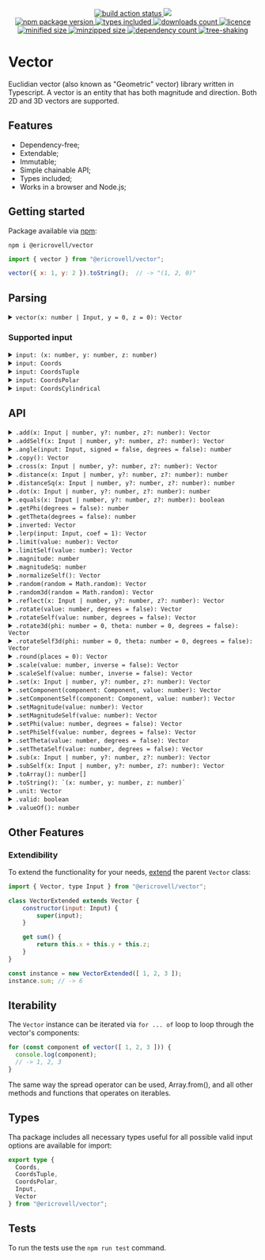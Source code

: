 <div align="center">
  <a href="https://github.com/EricRovell/vector/actions">
    <img alt="build action status" src="https://github.com/EricRovell/vector/workflows/build/badge.svg" />
  </a>
  <a href="https://codecov.io/gh/EricRovell/vector">
    <img src="https://codecov.io/gh/EricRovell/vector/branch/main/graph/badge.svg?token=OCTMR1R41W"/>
  </a>
</div>

<div align="center">
  <a href="https://www.npmjs.com/package/@ericrovell/vector">
    <img alt="npm package version" src="https://badgen.net/npm/v/@ericrovell/vector/" />
  </a>
  <a href="https://www.npmjs.com/package/@ericrovell/vector">
    <img alt="types included" src="https://badgen.net/npm/types/@ericrovell/vector/" />
  </a>
  <a href="https://www.npmjs.com/package/@ericrovell/vector">
    <img alt="downloads count" src="https://badgen.net/npm/dt/@ericrovell/vector/" />
  </a>
  <a href="https://www.npmjs.com/package/@ericrovell/vector">
    <img alt="licence" src="https://badgen.net/npm/license/@ericrovell/vector/" />
  </a>
</div>

<div align="center">
  <a href="https://bundlephobia.com/package/@ericrovell/vector">
    <img alt="minified size" src="https://badgen.net/bundlephobia/min/@ericrovell/vector/" />
  </a>
  <a href="https://bundlephobia.com/package/@ericrovell/vector">
    <img alt="minzipped size" src="https://badgen.net/bundlephobia/minzip/@ericrovell/vector/" />
  </a>
  <a href="https://bundlephobia.com/package/@ericrovell/vector">
    <img alt="dependency count" src="https://badgen.net/bundlephobia/dependency-count/@ericrovell/vector/" />
  </a>
  <a href="https://bundlephobia.com/package/@ericrovell/vector">
    <img alt="tree-shaking" src="https://badgen.net/bundlephobia/tree-shaking/@ericrovell/vector/" />
  </a>
</div>

# Vector

Euclidian vector (also known as "Geometric" vector) library written in Typescript. A vector is an entity that has both magnitude and direction. Both 2D and 3D vectors are supported.

## Features

- Dependency-free;
- Extendable;
- Immutable;
- Simple chainable API;
- Types included;
- Works in a browser and Node.js;

## Getting started

Package available via [npm](https://www.npmjs.com/package/@ericrovell/vector):

```
npm i @ericrovell/vector
```

```js
import { vector } from "@ericrovell/vector";

vector({ x: 1, y: 2 }).toString();  // -> "(1, 2, 0)"
```

## Parsing

<details>
  <summary>
    <code>vector(x: number | Input, y = 0, z = 0): Vector</code>
  </summary>

  Parses the given input and creates a new `Vector` instance.

  ```js
  vector(1, 2).toString();                  // -> "(1, 2, 0)"
  vector({ x: 1, y: 2, z: 3 }).toString();  // -> "(1, 2, 3)"
  vector([ 1, 2, 3 ]).toString();           // -> "(1, 2, 3)"
  ```
</details>

### Supported input

<details>
  <summary>
    <code>input: (x: number, y: number, z: number)</code>
  </summary>

  Parses numerical vector components from arguments.

  ```js
  vector(1).toString();        // -> "(1, 0, 0)"
  vector(1, 2).toString();     // -> "(1, 2, 0)"
  vector(1, 2, 3).toString();  // -> "(1, 2, 3)"
  ```
</details>

<details>
  <summary>
    <code>input: Coords</code>
  </summary>

  Parses the given input from `Coords` object and returns a new `Vector` instance.

  ```js
  vector({ x: 1 }).toString();               // -> "(1, 0, 0)"
  vector({ y: 2 }).toString();               // -> "(0, 2, 0)"
  vector({ z: 3 }).toString();               // -> "(0, 0, 3)"
  vector({ x: 1, y: 2 }).toString();         // -> "(1, 2, 0)"
  vector({ y: 2, z: 3 }).toString();         // -> "(0, 2, 3)"
  vector({ x: 1, z: 3 }).toString();         // -> "(1, 0, 3)"
  vector({ x: 1, y: 2, z: 3 }).toString();   // -> "(1, 2, 3)"
  ```

  The `Coords` object is considered valid if it is contains at least one of coordinate keys: `x`, `y`, or `z`.
  All missed keys defaults to zero, all extra keys are ignored.

  ```js
  vector({ x: 1, data: "hello!" }).toString();               // -> "(1, 0, 0)"
  vector({ x: 1, y: 2, z: 3, data: "hello!" }).toString();   // -> "(1, 2, 3)"
  ```
</details>

<details>
  <summary>
    <code>input: CoordsTuple</code>
  </summary>

  Parses the given input from `CoordsTuple` and returns a new `Vector` instance.

  ```js
  vector([ 1 ]).toString();         // -> "(1, 0, 0)"
  vector([ 1, 2 ]).toString();      // -> "(0, 2, 0)"
  vector([ 1, 2, 3 ]).toString();   // -> "(0, 0, 3)"
  ```
</details>

<details>
  <summary>
    <code>input: CoordsPolar</code>
  </summary>

  Parses the given input from `CoordsPolar` representing the vector [in polar coordinates](https://en.wikipedia.org/wiki/Vector_notation#Spherical_vectors) and returns a new `Vector` instance:

  ```js
  vector({ phi: 0 }).toString();                                    // -> "(1, 0, 0)"
  vector({ phi: Math.PI / 2 }));                                    // -> "(0, 1, 0)";
  vector({ phi: 0, magnitude: 2 }).toString();                      // -> "(2, 0, 0)"
  vector({ phi: Math.PI / 2, magnitude: 2 }));                      // -> "(0, 2, 0)";
  vector({ theta: 0 })                                              // -> "(0, 0, 1)");
  vector({ theta: Math.PI / 2 })                                    // -> "(1, 0, 0)");
  vector({ phi: Math.PI / 2, theta: 0 })                            // -> "(0, 0, 1)");
  vector({ phi: Math.PI / 2, theta: Math.PI / 2 })                  // -> "(0, 1, 0)");
  vector({ phi: Math.PI / 2, theta: 0, magnitude: 2 })              // -> "(0, 0, 2)");
  vector({ phi: Math.PI / 2, theta: Math.PI / 2, magnitude: 2 })    // -> "(0, 2, 0)");
  ```

  By default angles input require [radians](https://en.wikipedia.org/wiki/Radian). To use degrees, pass a `degrees` property:

  ```js
  vector({ degrees: true, phi: 0 })                              // -> "(1, 0, 0)");
  vector({ degrees: true, phi: 90 })                             // -> "(0, 1, 0)");
  vector({ degrees: true, phi: 90, theta: 0, magnitude: 2 })     // -> "(0, 0, 2)");
  vector({ degrees: true, phi: 90, theta: 90, magnitude: 2 })    // -> "(0, 2, 0)");
  ```

  The `CoordsPolar` object is considered valid if it is contains at least one of angle keys: `phi` or `theta`. The `magnitude` defaults to unit length.
</details>

<details>
  <summary>
    <code>input: CoordsCylindrical</code>
  </summary>

  Parses the given input from `CoordsCylindrical` representing the vector [in cylindrical coordinate system](https://en.wikipedia.org/wiki/Cylindrical_coordinate_system) and returns a new `Vector` instance:

  ```js
  vector({ p: Math.SQRT2, phi: Math.PI / 4, z: 5 }))    // -> "(1, 1, 5)"
  vector({ p: 7.0711, phi: -Math.PI / 4, z: 12 }))      // -> "(5, -5, 12)"
  ```

  By default angles input require [radians](https://en.wikipedia.org/wiki/Radian). To use degrees, pass a `degrees` property:

  ```js
  vector({ degrees: true, p: Math.SQRT2, phi: 45, z: 5 }))  // -> "(1, 1, 5)"
  vector({ degrees: true, p: 7.0711, phi: -45, z: 12 }))    // -> "(5, -5, 12)"
  ```

  The `CoordsCylindrical` object is considered valid if it is contains all properties: `p`, `phi`, and `z`. Only `degrees` property is optional.
</details>

## API

<details>
  <summary>
    <code>.add(x: Input | number, y?: number, z?: number): Vector</code>
  </summary>

  Performs the addition and returns the sum as new `Vector` instance.

  ```js
  vector(1, 2).add(3, 4).toString();                      // -> "(4, 6, 0)"
  vector({ x: 1, y: 2 }).add({ x: 3, y: 4 }).toString();  // -> "(4, 6, 0)"
  vector([ 1, 2, 3 ]).add([ 4, 5, 6 ]).toString();        // -> "(5, 7, 9)"
  ```

  Another instance can be used as an input as well:

  ```js
  const a = vector({ x: 1, y: 2, z: 3 });
  const b = vector({ x: -1, y: -2, z: -3 });

  a.add(b).toString();  // -> "(0, 0, 0)"
  ```
</details>

<details>
  <summary>
    <code>.addSelf(x: Input | number, y?: number, z?: number): Vector</code>
  </summary>

  Adds the another `Vector` instance or valid vector input to this vector.

  ```js
  const a = vector(1, 2, 3)
    .addSelf([ 1, 2, 3 ]);

  a.toString(); // -> "(2, 4, 6)"
  ```
</details>

<details>
  <summary>
    <code>.angle(input: Input, signed = false, degrees = false): number</code>
  </summary>

  Calculates the angle between two vectors.

  ```js
	vector([ 1, 2, 3 ].angle([ 4, 5, 6 ]) // -> 0.22573
	vector([ 1, 2, 3 ].angle([ 4, 5, 6 ], true) // -> -0.22573
	vector([ 1, 2, 3 ].angle([ 4, 5, 6 ], true, true) // -> -12.93315
  ```
</details>

<details>
  <summary>
    <code>.copy(): Vector</code>
  </summary>

  Returns a copy of current vector instance.

  ```js
  const a = vector([ 1, 2, 3 ]);
  const b = a.copy();

  b.toString(); // -> "(1, 2, 3)"
  ```
</details>

<details>
  <summary>
    <code>.cross(x: Input | number, y?: number, z?: number): Vector</code>
  </summary>

  Calculates the cross product between two vectors and returns a new `Vector` instance.

  ```js
  vector(1, 2, 3).cross(4, 5, 6)         // -> (-3, 6, -3)
	vector([ 1, 2, 3 ]).cross([ 4, 5, 6 ]) // -> (-3, 6, -3)
	vector([ -2.5 ]).cross([ 4, 5.3, -8 ]) // -> (0, -20, -13.25)
  ```
</details>

<details>
  <summary>
    <code>.distance(x: Input | number, y?: number, z?: number): number</code>
  </summary>

  Calculates the Euclidian distance between two points, considering a point as a vector.

  ```js
	vector([ 1, 2, 3 ]).distance([ 4, 5, 6 ]) // -> 5.19615
	vector([ -2.5 ]).distance([ 4, 5.3, -8 ]) // -> 11.59051
  ```
</details>

<details>
  <summary>
    <code>.distanceSq(x: Input | number, y?: number, z?: number): number</code>
  </summary>

  Calculates the squared Euclidian distance between two points, considering a point as a vector.
  Slighty more efficient to calculate, useful to comparing.

  ```js
	vector([ 1, 2, 3 ]).distanceSq([ 4, 5, 6 ]) // -> 27
	vector([ -2.5 ]).distanceSq([ 4, 5.3, -8 ]) // -> 134.34
  ```
</details>

<details>
  <summary>
    <code>.dot(x: Input | number, y?: number, z?: number): number</code>
  </summary>

  Calculates the dot product of two vectors.

  ```js
	vector(1, 2, 3).dot(4, 5, 6)   // -> 32
	vector([ -2.5 ]).dot([ 4, 5.3, -8 ])   // -> -10
  ```
</details>

<details>
  <summary>
    <code>.equals(x: Input | number, y?: number, z?: number): boolean</code>
  </summary>

  Performs an equality check against another vector input or `Vector` instance.

  ```js
  vector(1, 2, 3).equals(1, 2, 3);                  // -> true
  vector({ x: 1, y: 2 }).equals([ 1, 2 ]);          // -> true
  vector({ x: -1, y: -2 }).equals({ x: -1, y: 2});  // -> false
  ```
</details>

<details>
  <summary>
    <code>.getPhi(degrees = false): number</code>
  </summary>

  Calculates vector's azimutal angle.

  ```js
  vector({ x: 3, y: 4 }).getPhi();    // -> 0.927295
  vector([ 1, -2, 3 ]).getPhi(true);   // -> 53.130102
  ```
</details>

<details>
  <summary>
    <code>.getTheta(degrees = false): number</code>
  </summary>

  Calculates vector's elevation angle.

  ```js
  vector({ x: 3, y: 4, z: 5 }).getTheta();       // -> 0.785398
  vector({ x: 3, y: 4, z: 5 }).getTheta(true);   // -> 45
  ```
</details>

<details>
  <summary>
    <code>.inverted: Vector</code>
  </summary>

  Returns an inverted `Vector` instance.

  ```js
  vector({ x: -1, y: 2 }).inverted;   // -> "(1, -2, 0)"
  vector([ 1, -2, 3 ]).inverted;   // -> "(-1, 2, -3)"
  ```
</details>

<details>
  <summary>
    <code>.lerp(input: Input, coef = 1): Vector</code>
  </summary>

  Linearly interpolate the vector to another vector.

  ```js
  const a = vector([ 4, 8, 16 ]);
  const b = vector([ 8, 24, 48 ]);

  a.lerp(b)         // ->  "(4, 8, 16)"
  a.lerp(b, -0.5)   // ->  "(4, 8, 16)"
  a.lerp(b, 0.25)   // ->  "(5, 12, 24)"
  a.lerp(b, 0.5)    // ->  "(6, 16, 32)"
  a.lerp(b, 0.75)   // ->  "(7, 20, 40)"
  a.lerp(b, 1)      // ->  "(8, 24, 48)"
  a.lerp(b, 1.5)    // ->  "(8, 24, 48)"
  ```
</details>

<details>
  <summary>
    <code>.limit(value: number): Vector</code>
  </summary>

  Limits the magnitude of the vector and returns a new `Vector` instance.

  ```js
  vector({ x: 3, y: 4 }).limit(10).magnitude          // -> 5
  vector({ x: 3, y: 4 }).limit(2).magnitude           // -> 2
  vector({ x: 3, y: 4 }).limit(5).magnitude           // -> 5
  vector({ x: 3, y: 4, z: 12 }).limit(15).magnitude   // -> 13
  vector({ x: 3, y: 4, z: 12 }).limit(10).magnitude   // -> 10
  vector({ x: 3, y: 4, z: 12 }).limit(13).magnitude   // -> 13
  ```
</details>

<details>
  <summary>
    <code>.limitSelf(value: number): Vector</code>
  </summary>

  Limits the magnitude of this vector and returns itself.

  ```js
  vector(3, 4).limitSelf(10).magnitude       // -> 5
  vector(3, 4).limitSelf(2).magnitude        // -> 2
  vector(3, 4).limitSelf(5).magnitude        // -> 5
  vector(3, 4, 12).limitSelf(15).magnitude   // -> 13
  vector(3, 4, 12).limitSelf(10).magnitude   // -> 10
  vector(3, 4, 12).limitSelf(13).magnitude   // -> 13
  ```
</details>

<details>
  <summary>
    <code>.magnitude: number</code>
  </summary>

  Calculates the magnitude of the vector:

  ```js
  vector({ x: 0 }).magnitude;               // -> 0
  vector({ x: 3, y: 4 }).magnitude;         // -> 5
  vector({ x: 3, y: 4, z: 12 }).magnitude;  // -> 13
  ```
</details>

<details>
  <summary>
    <code>.magnitudeSq: number</code>
  </summary>

  Calculates the squared magnitude of the vector, which may be useful and faster where the real value is not that important, for example, to compare two vector's length:

  ```js
  vector({ x: 0 }).magnitudeSq;               // -> 0
  vector({ x: 3, y: 4 }).magnitudeSq;         // -> 25
  vector({ x: 3, y: 4, z: 12 }).magnitudeSq;  // -> 169
  ```
</details>

<details>
  <summary>
    <code>.normalizeSelf(): Vector</code>
  </summary>

  Makes the current vector a unit vector (sets the magnitude to 1).

  ```js
  vector(0).normalizeSelf().margnitude;          // -> 0
  vector(3, 4).normalizeSelf().margnitude;       // -> 5
  vector(3, 4, 12).normalizeSelf().margnitude;   // -> 13
  ```
</details>

<details>
  <summary>
    <code>.random(random = Math.random): Vector</code>
  </summary>

  Makes a new 2D vector from a random azimuthal angle.

  ```js
  vector().random().toArray() // ->  [ 0.23565, 0.75624, 0 ]
  ```
</details>

<details>
  <summary>
    <code>.random3d(random = Math.random): Vector</code>
  </summary>

  Makes a new 3D vector.

  Correct distribution thanks to [wolfram](https://mathworld.wolfram.com/SpherePointPicking.html).

  ```js
  vector().random3d().toArray() // ->  [ 0.23565, 0.75624, -0.56571 ]
  ```
</details>

<details>
  <summary>
    <code>.reflect(x: Input | number, y?: number, z?: number): Vector</code>
  </summary>

  Reflects the vector about a normal line for 2D vector, or about a normal to a plane in 3D.

  Here, in an example the vector `a` can be viewed as the incident ray, the vector `n` as the normal, and the resulting vector should be the reflected ray.

  ```js
  const a = vector([ 4, 6 ]);
  const n = vector([ 0, -1 ]);

  a.reflect(n).toString() // ->  "(4, -6, 0)"
  ```
</details>

<details>
  <summary>
    <code>.rotate(value: number, degrees = false): Vector</code>
  </summary>

  Rotates the vector by an azimuthal angle (XOY plane) and returns a new `Vector` instance.

  ```js
  vector({ x: 1, y: 2 }).rotate(Math.PI / 3);
  vector({ x: 1, y: 2 }).rotate(60, true);
  ```
</details>

<details>
  <summary>
    <code>.rotateSelf(value: number, degrees = false): Vector</code>
  </summary>

  Rotates the current vector by an azimuthal angle (XOY plane).

  ```js
  vector(1, 2).rotateSelf(Math.PI / 3);
  vector(1, 2).rotateSelf(60, true);
  ```
</details>

<details>
  <summary>
    <code>.rotate3d(phi: number = 0, theta: number = 0, degrees = false): Vector</code>
  </summary>

  Rotates the vector by an azimuthal and elevation angles and returns a new `Vector` instance.

  ```js
  vector({ x: 1, y: 2, z: 3 }).rotate3d(Math.PI / 3, Math.PI / 6);
  vector({ x: 1, y: 2, z: 3 }).rotate3d(60, 30, true);
  ```
</details>

<details>
  <summary>
    <code>.rotateSelf3d(phi: number = 0, theta: number = 0, degrees = false): Vector</code>
  </summary>

  Rotates the current vector by an azimuthal and elevation angles.

  ```js
  vector({ x: 1, y: 2, z: 3 }).rotateSelf3d(Math.PI / 3, Math.PI / 6);
  vector({ x: 1, y: 2, z: 3 }).rotateSelf3d(60, 30, true);
  ```
</details>

<details>
  <summary>
    <code>.round(places = 0): Vector</code>
  </summary>

  Rounds this vector's component values up to the desired precision.

  ```js
  vector(1.12345).round(4).toString()                           // -> "(1.1235, 0, 0)");
  vector(1.12345, 2.45678).round(4).toString()                  // -> "(1.1235, 2.4568, 0)");
  vector(1.12345, 2.45678, 3.78921).round(4).toString()         // -> "(1.1235, 2.4568, 3.7892)");
  vector(Math.SQRT2, Math.PI, 2 * Math.PI).round(3).toString()  // -> "(1.414, 3.142, 6.283)");
  ```
</details>

<details>
  <summary>
    <code>.scale(value: number, inverse = false): Vector</code>
  </summary>

  Performs the scalar vector multiplication and returns a new `Vector` instance:

  ```js
  vector(1, 2).scale(2).toString();  // -> "(2, 4, 0)"
  vector(1, 2, 3).scale(-2).toString();    // -> "(-2, -4, -6)"
  ```

  The second parameter turns the passed `value` into reciprocal, in other words the division will be performed:

  ```js
  vector(2, 4, 6).scale(2, true).toString(); // -> "(1, 2, 3)"
  ```

  Although the same effect can be obtained just with `.scale(0.5)`, it is useful when the variable may have zero value. In case of zero division the zero vector will be returned and marked as invalid.

  ```js
  const v = vector(1, 2, 3).scale(0, true);

  v.valid      // -> false
  v.toString() // -> "(0, 0, 0)"
  ```
</details>

<details>
  <summary>
    <code>.scaleSelf(value: number, inverse = false): Vector</code>
  </summary>

  Scales this vector by a scalar value.

  ```js
  const a = vector(-1, 2, 3)
    .scaleSelf(5)
    .scaleSelf(-2);

  a.toString() // -> "(10, -20, -30)"
  ```

  The second parameter turns the passed `value` into reciprocal, in other words the division will be performed:

  ```js
  const v = vector(-12, -18, -24)
    .scale(2, true)
    .scale(-3, true);

  v.toString(); // -> "(2, 3, 4)"
  ```

  It is useful when the variable may have zero value. In this case the vector components won't change.
</details>

<details>
  <summary>
    <code>.set(x: Input | number, y?: number, z?: number): Vector</code>
  </summary>

  Set's the current vector state from another `Vector` instance or valid vector input.

  ```js
  const v1 = vector(1, 2, 3).set(0, 0, 0);
  v1.set([ 3, 4, 5 ]);
  v1.set({ x: -1, y: -2, z: -3 });

  v1.toString() // -> "(-1, -2, -3)"
  ```
</details>

<details>
  <summary>
    <code>.setComponent(component: Component, value: number): Vector</code>
  </summary>

  Sets the vector component value and returns a new `Vector` instance.

  ```js
  vector(1, 2, 3).setComponent("x", 2).toString(); // -> "(2, 2, 3)"
  vector(1, 2, 3).setComponent("y", 3).toString(); // -> "(1, 3, 3)"
  vector(1, 2, 3).setComponent("z", 4).toString(); // -> "(1, 2, 4)"
  ```
</details>

<details>
  <summary>
    <code>.setComponentSelf(component: Component, value: number): Vector</code>
  </summary>

  Sets the current vector's component value.

  ```js
  const v = vector(1, 2, 3)
    .setComponentSelf("x", 0)
    .setComponentSelf("y", 0)
    .setComponentSelf("z", 0)

  .toString() // -> "(0, 0, 0)"
  ```
</details>

<details>
  <summary>
    <code>.setMagnitude(value: number): Vector</code>
  </summary>

  Sets the magnitude of the vector and returns a new `Vector` instance.

  ```js
  vector({ x: 1 }).setMagnitude(5).magnitude               // -> 5;
  vector({ x: 1, y: 2 }).setMagnitude(5).magnitude         // -> 5;
  vector({ x: 1, y: 2, z: 3 }).setMagnitude(5).magnitude   // -> 5;
  ```
</details>

<details>
  <summary>
    <code>.setMagnitudeSelf(value: number): Vector</code>
  </summary>

  Sets the magnitude of this vector and returns itself.

  ```js
  vector(1).setMagnitudeSelf(5).magnitude         W // -> 5;
  vector(1, 2).setMagnitudeSelf(5).magnitude       // -> 5;
  vector(1, 2, 3).setMagnitudeSelf(-5).magnitude   // -> 5;
  ```
</details>

<details>
  <summary>
    <code>.setPhi(value: number, degrees = false): Vector</code>
  </summary>

  Rotates the vector to a specific azimuthal angle (OXY plane) and returns a new `Vector` instance.

  ```js
  vector({ x: 1, y: 2 }).setPhi(Math.PI / 3);
  vector({ x: 1, y: 2, z: 3 }).setPhi(60, true);
  ```
</details>

<details>
  <summary>
    <code>.setPhiSelf(value: number, degrees = false): Vector</code>
  </summary>

  Rotates the current vector to a specific azimuthal angle (OXY plane).

  ```js
  vector({ x: 1, y: 2 }).setPhiSelf(Math.PI / 3);
  vector({ x: 1, y: 2, z: 3 }).setPhiSelf(60, true);
  ```
</details>

<details>
  <summary>
    <code>.setTheta(value: number, degrees = false): Vector</code>
  </summary>

  Rotates the vector to a specific elevation angle and returns a new `Vector` instance.

  ```js
  vector({ x: 1, y: 2 }).setTheta(Math.PI / 3);
  vector({ x: 1, y: 2, z: 3 }).setTheta(60, true);
  ```
</details>

<details>
  <summary>
    <code>.setThetaSelf(value: number, degrees = false): Vector</code>
  </summary>

  Rotates the current vector to a specific elevation angle.

  ```js
  vector({ x: 1, y: 2 }).setThetaSelf(Math.PI / 3);
  vector({ x: 1, y: 2, z: 3 }).setThetaSelf(60, true);
  ```
</details>

<details>
  <summary>
    <code>.sub(x: Input | number, y?: number, z?: number): Vector</code>
  </summary>

  Performs the subtraction and returns the result as new `Vector` instance.

  ```js
  vector(1, 2, 3).sub(2, 3, 4).toString()                 // -> "(-1, -1, -1)"
  vector({ x: 1, y: 2 }).sub({ x: 3, y: 4 }).toString();  // -> "(-2, -2, 0)"
  vector([ 1, 2, 3 ]).sub([ 4, 5, 6 ]).toString();        // -> "(-3, -3, -3)"
  ```

  Another instance can be used as an input as well:

  ```js
  const a = vector({ x: 1, y: 2, z: 3 });
  const b = vector({ x: 1, y: 2, z: 3 });

  a.sub(b).toString();  // -> "(0, 0, 0)"
  ```
</details>

<details>
  <summary>
    <code>.subSelf(x: Input | number, y?: number, z?: number): Vector</code>
  </summary>

  Subtracts another `Vector` instance or valid vector input from this vector.

  ```js
  const a = vector(1, 2, 3)
    .subSelf([ 2, 1, 5 ]);

  a.toString(); // -> "(-1, 1, -2)"
  ```
</details>

<details>
  <summary>
    <code>.toArray(): number[]</code>
  </summary>

  Returns vector's components packed into array.

  ```js
  vector({ x: 1 }).toArray();               // -> [ 1, 0, 0 ]
  vector({ x: 1, y: 2 }).toArray();         // -> [ 1, 2, 0 ]
  vector({ x: 1, y: 2, z: 3 }).toArray();   // -> [ 1, 2, 3 ]
  ```
</details>

<details>
  <summary>
    <code>.toString(): `(x: number, y: number, z: number)`</code>
  </summary>

  Returns a `Vector` string representation.

  ```js
  vector({ x: 1 }).toString();               // -> "(1, 0, 0)"
  vector({ x: 1, y: 2 }).toString();         // -> "(1, 2, 0)"
  vector({ x: 1, y: 2, z: 3 }).toString();   // -> "(1, 2, 3)"
  vector([ 1 ]).toString();                  // -> "(1, 0, 0)"
  vector([ 1, 2 ]).toString();               // -> "(0, 2, 0)"
  vector([ 1, 2, 3 ]).toString();            // -> "(0, 0, 3)"
  ```
</details>

<details>
  <summary>
    <code>.unit: Vector</code>
  </summary>

  Normalizes the original vector and returns [the unit vector](https://en.wikipedia.org/wiki/Unit_vector):

  ```js
  vector({ x: 0 }).unit.magnitude;                // -> 1
  vector({ x: 3, y: 4 }).unit.magnitude;          // -> 1
  vector({ x: 3, y: 4, z: 12 }).unit.magnitude;   // -> 1
  ```
</details>

<details>
  <summary>
    <code>.valid: boolean</code>
  </summary>

  On invalid input there is no error thrown.
  Method returns a boolean indicating whether or not a user input was valid.
  On invalid input the vector defaults to zero vector: (0, 0, 0).

  ```js
  vector([ 1, 2 ]).valid;  // -> true
  vector([ NaN ]).valid; // -> false
  vector({ x: 1, y: 2 }).valid;  // -> true
  vector({ a: 1, b: 2 }).valid; // -> false
  ```
</details>

<details>
  <summary>
    <code>.valueOf(): number</code>
  </summary>

  Converts the vector instance to primitive value - it's magnitude.

  ```js
  const a = vector([ 3, 4 ]);
  const b = vector([ 6, 8 ]);

  a + b // -> 15
  ```
</details>

## Other Features

### Extendibility

To extend the functionality for your needs, [extend](https://developer.mozilla.org/en-US/docs/Web/JavaScript/Reference/Classes/extends) the parent `Vector` class:

```js
import { Vector, type Input } from "@ericrovell/vector";

class VectorExtended extends Vector {
	constructor(input: Input) {
		super(input);
	}

	get sum() {
		return this.x + this.y + this.z;
	}
}

const instance = new VectorExtended([ 1, 2, 3 ]);
instance.sum; // -> 6
```

## Iterability

The `Vector` instance can be iterated via `for ... of` loop to loop through the vector's components:

```js
for (const component of vector([ 1, 2, 3 ])) {
  console.log(component);
  // -> 1, 2, 3
}
```

The same way the spread operator can be used, Array.from(), and all other methods and functions that operates on iterables.

## Types

Tha package includes all necessary types useful for all possible valid input options are available for import:

```ts
export type {
  Coords,
  CoordsTuple,
  CoordsPolar,
  Input,
  Vector
} from "@ericrovell/vector";
```

## Tests

To run the tests use the `npm run test` command.
